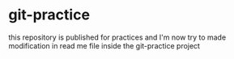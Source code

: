 # git-practice
this repository is published for practices
and I'm now try to made modification in read me file inside the git-practice project
